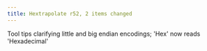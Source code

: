 ```yaml
---
title: Hextrapolate r52, 2 items changed
---
```


Tool tips clarifying little and big endian encodings; 'Hex' now reads 'Hexadecimal'
